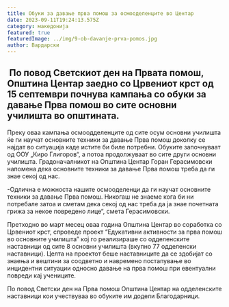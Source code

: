 ```yaml
---
title: Обуки за давање прва помош за осмооделенците во Центар
date: 2023-09-11T19:24:13.575Z
category: македонија
featured: true
featuredImage: ../img/9-ob-davanje-prva-pomos.jpg
author: Вардарски
---
```

<!--StartFragment-->

##  По повод Светскиот ден на Првата помош, Општина Центар заедно со Црвениот крст од 15 септември почнува кампања со обуки за давање Прва помош во сите основни училишта во општината.



<!--EndFragment--><!--StartFragment-->

Преку оваа кампања осмоодделенците од сите осум основни училишта ќе ги научат основните техники за давање Прва помош доколку се најдат во ситуација каде истите би биле потребни. Обуките започнуваат од ООУ „Киро Глигоров“, а потоа продолжуваат во сите други основни училишта. Градоначалникот на Општина Центар Горан Герасимовски напомена дека основните техники за давање Прва помош треба да ги знае секој од нас.

\-Одлична е можноста нашите осмооделенци да ги научат основните техники за давање Прва помош. Никогаш не знаеме кога би ни потребале затоа и сметам дека секој од нас треба да ја знае почетната грижа за некое повредено лице“, смета Герасимовски.

Претходно во март месец оваа година Општина Центар во соработка со Црвениот крст, спроведе проект “Едукативни активности за прва помош во основните училишта” кој го реализираше со одделенските наставници од сите 8 основни училишта (вкупно 77 одделенски наставници). Целта на проектот беше наставниците да се здобијат со знаења и вештини за соодветно и навремено постапување во инцидентни ситуации односно давање на прва помош при евентуални повреди кај учениците.

По повод Светски ден на Прва помош Општина Центар на одделенските наставници кои учествуваа во обуките им додели Благодарници.

<!--EndFragment-->